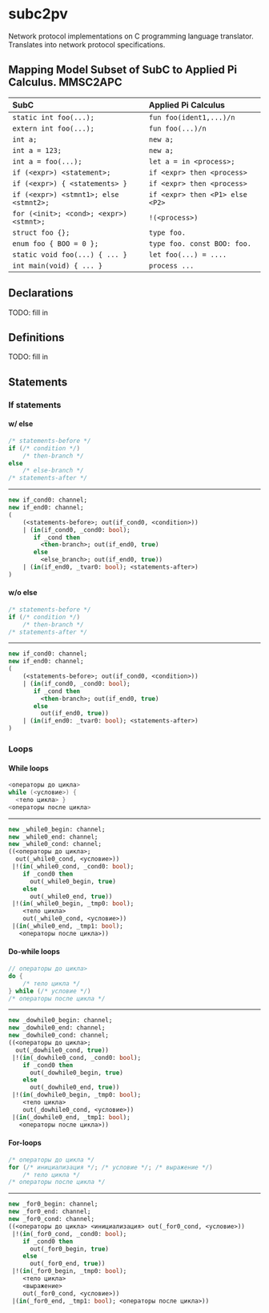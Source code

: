 # subc2pv

Network protocol implementations on C programming language translator.
Translates into network protocol specifications.

## Mapping Model Subset of SubC to Applied Pi Calculus. MMSC2APC

| SubC                                    | Applied Pi Calculus               |
| :-------------------------------------- | :-------------------------------- |
| `static int foo(...);`                  | `fun foo(ident1,...)/n`           |
| `extern int foo(...);`                  | `fun foo(...)/n`                  |
| `int a;`                                | `new a;`                          |
| `int a = 123;`                          | `new a;`                          |
| `int a = foo(...);`                     | `let a = in <process>;`           |
| `if (<expr>) <statement>;`              | `if <expr> then <process>`        |
| `if (<expr>) { <statements> }`          | `if <expr> then <process>`        |
| `if (<expr>) <stmnt1>; else <stmnt2>;`  | `if <expr> then <P1> else <P2>`   |
| `for (<init>; <cond>; <expr>) <stmnt>;` | `!(<process>)`                    |
| `struct foo {};`                        | `type foo.`                       |
| `enum foo { BOO = 0 };`                 | `type foo. const BOO: foo.`       |
| `static void foo(...) { ... }`          | `let foo(...) = ....`             |
| `int main(void) { ... }`                | `process ...`                     |

## Declarations

TODO: fill in

## Definitions

TODO: fill in

## Statements

### If statements

#### w/ else

```c
/* statements-before */
if (/* condition */)
    /* then-branch */
else
    /* else-branch */
/* statements-after */
```
---
```ocaml
new if_cond0: channel;
new if_end0: channel;
(
    (<statements-before>; out(if_cond0, <condition>))
    | (in(if_cond0, _cond0: bool);
       if _cond then
         <then-branch>; out(if_end0, true)
       else
         <else_branch>; out(if_end0, true))
    | (in(if_end0, _tvar0: bool); <statements-after>)
)
```

#### w/o else

```c
/* statements-before */
if (/* condition */)
    /* then-branch */
/* statements-after */
```
---
```ocaml
new if_cond0: channel;
new if_end0: channel;
(
    (<statements-before>; out(if_cond0, <condition>))
    | (in(if_cond0, _cond0: bool);
       if _cond then
         <then-branch>; out(if_end0, true)
       else
         out(if_end0, true))
    | (in(if_end0: _tvar0: bool); <statements-after>)
)
```

### Loops

#### While loops

```c
<операторы до цикла>
while (<условие>) {
  <тело цикла> }
<операторы после цикла>
```
---
```ocaml
new _while0_begin: channel;
new _while0_end: channel;
new _while0_cond: channel;
((<операторы до цикла>;
  out(_while0_cond, <условие>))
 |!(in(_while0_cond, _cond0: bool);
    if _cond0 then
      out(_while0_begin, true)
    else
      out(_while0_end, true))
 |!(in(_while0_begin, _tmp0: bool);
    <тело цикла>
    out(_while0_cond, <условие>))
 |(in(_while0_end, _tmp1: bool);
   <операторы после цикла>))
```

#### Do-while loops

```c
// операторы до цикла>
do {
    /* тело цикла */
} while (/* условие */)
/* операторы после цикла */
```
---
```ocaml
new _dowhile0_begin: channel;
new _dowhile0_end: channel;
new _dowhile0_cond: channel;
((<операторы до цикла>;
  out(_dowhile0_cond, true))
 |!(in(_dowhile0_cond, _cond0: bool);
    if _cond0 then
      out(_dowhile0_begin, true)
    else
      out(_dowhile0_end, true))
 |!(in(_dowhile0_begin, _tmp0: bool);
    <тело цикла>
    out(_dowhile0_cond, <условие>))
 |(in(_dowhile0_end, _tmp1: bool);
   <операторы после цикла>))
```

#### For-loops

```c
/* операторы до цикла */
for (/* инициализация */; /* условие */; /* выражение */)
    /* тело цикла */
/* операторы после цикла */
```
---
```ocaml
new _for0_begin: channel;
new _for0_end: channel;
new _for0_cond: channel;
((<операторы до цикла> <инициализация> out(_for0_cond, <условие>))
 |!(in(_for0_cond, _cond0: bool);
    if _cond0 then
      out(_for0_begin, true)
    else
      out(_for0_end, true))
 |!(in(_for0_begin, _tmp0: bool);
    <тело цикла>
    <выражение>
    out(_for0_cond, <условие>))
 |(in(_for0_end, _tmp1: bool); <операторы после цикла>))
```
